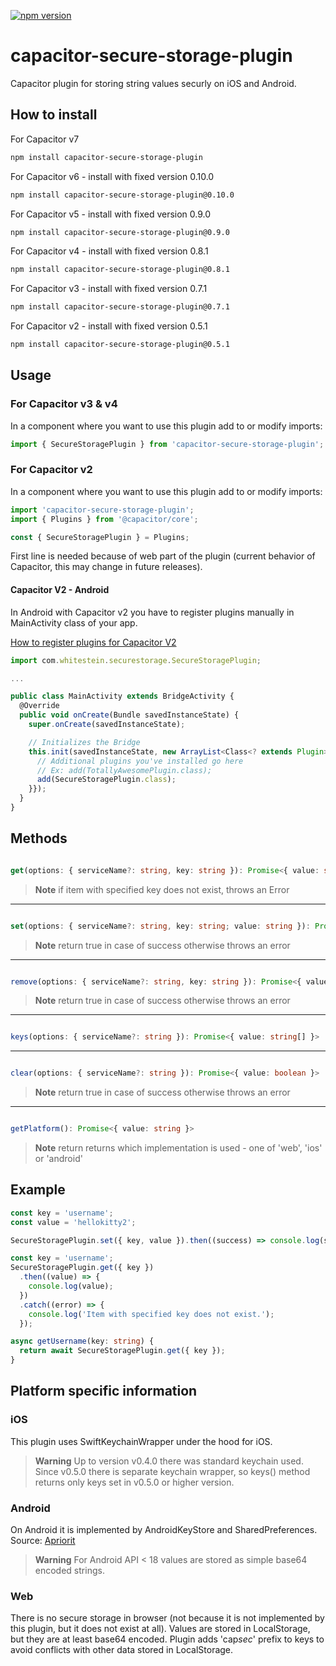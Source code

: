 [![npm version](https://badge.fury.io/js/capacitor-secure-storage-plugin.svg)](https://badge.fury.io/js/capacitor-secure-storage-plugin)

# capacitor-secure-storage-plugin

Capacitor plugin for storing string values securly on iOS and Android.

## How to install

For Capacitor v7

```bash
npm install capacitor-secure-storage-plugin
```

For Capacitor v6 - install with fixed version 0.10.0

```bash
npm install capacitor-secure-storage-plugin@0.10.0
```

For Capacitor v5 - install with fixed version 0.9.0

```bash
npm install capacitor-secure-storage-plugin@0.9.0
```

For Capacitor v4 - install with fixed version 0.8.1

```bash
npm install capacitor-secure-storage-plugin@0.8.1
```

For Capacitor v3 - install with fixed version 0.7.1

```bash
npm install capacitor-secure-storage-plugin@0.7.1
```

For Capacitor v2 - install with fixed version 0.5.1

```bash
npm install capacitor-secure-storage-plugin@0.5.1
```

## Usage

### For Capacitor v3 & v4

In a component where you want to use this plugin add to or modify imports:

```jsx
import { SecureStoragePlugin } from 'capacitor-secure-storage-plugin';
```

### For Capacitor v2

In a component where you want to use this plugin add to or modify imports:

```jsx
import 'capacitor-secure-storage-plugin';
import { Plugins } from '@capacitor/core';

const { SecureStoragePlugin } = Plugins;
```

First line is needed because of web part of the plugin (current behavior of Capacitor, this may change in future releases).

#### Capacitor V2 - Android

In Android with Capacitor v2 you have to register plugins manually in MainActivity class of your app.

[How to register plugins for Capacitor V2](https://capacitorjs.com/docs/v2/plugins/android#export-to-capacitor)

```ts
import com.whitestein.securestorage.SecureStoragePlugin;

...

public class MainActivity extends BridgeActivity {
  @Override
  public void onCreate(Bundle savedInstanceState) {
    super.onCreate(savedInstanceState);

    // Initializes the Bridge
    this.init(savedInstanceState, new ArrayList<Class<? extends Plugin>>() {{
      // Additional plugins you've installed go here
      // Ex: add(TotallyAwesomePlugin.class);
      add(SecureStoragePlugin.class);
    }});
  }
}
```

## Methods

```ts

get(options: { serviceName?: string, key: string }): Promise<{ value: string }>

```

> **Note**
> if item with specified key does not exist, throws an Error

---

```ts

set(options: { serviceName?: string, key: string; value: string }): Promise<{ value: boolean }>

```

> **Note**
> return true in case of success otherwise throws an error

---

```ts

remove(options: { serviceName?: string, key: string }): Promise<{ value: boolean }>

```

> **Note**
> return true in case of success otherwise throws an error

---

```ts

keys(options: { serviceName?: string }): Promise<{ value: string[] }>

```

---

```ts

clear(options: { serviceName?: string }): Promise<{ value: boolean }>

```

> **Note**
> return true in case of success otherwise throws an error

---

```ts

getPlatform(): Promise<{ value: string }>

```

> **Note**
> return returns which implementation is used - one of 'web', 'ios' or 'android'

## Example

```ts
const key = 'username';
const value = 'hellokitty2';

SecureStoragePlugin.set({ key, value }).then((success) => console.log(success));
```

```ts
const key = 'username';
SecureStoragePlugin.get({ key })
  .then((value) => {
    console.log(value);
  })
  .catch((error) => {
    console.log('Item with specified key does not exist.');
  });
```

```ts
async getUsername(key: string) {
  return await SecureStoragePlugin.get({ key });
}
```

## Platform specific information

### iOS

This plugin uses SwiftKeychainWrapper under the hood for iOS.

> **Warning**
> Up to version v0.4.0 there was standard keychain used. Since v0.5.0 there is separate keychain wrapper, so keys() method returns only keys set in v0.5.0 or higher version.

### Android

On Android it is implemented by AndroidKeyStore and SharedPreferences. Source: [Apriorit](https://www.apriorit.com/dev-blog/432-using-androidkeystore)

> **Warning**
> For Android API < 18 values are stored as simple base64 encoded strings.

### Web

There is no secure storage in browser (not because it is not implemented by this plugin, but it does not exist at all). Values are stored in LocalStorage, but they are at least base64 encoded. Plugin adds 'cap*sec*' prefix to keys to avoid conflicts with other data stored in LocalStorage.
